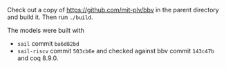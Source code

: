 Check out a copy of <https://github.com/mit-plv/bbv> in the parent directory and
build it.  Then run `./build`.

The models were built with
* `sail` commit `ba6d82bd`
* `sail-riscv` commit `503cb6e`
and checked against bbv commit `143c47b` and coq 8.9.0.
